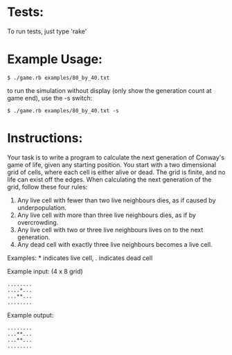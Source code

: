Tests:
======

To run tests, just type 'rake'


Example Usage:
===============

```shell
$ ./game.rb examples/80_by_40.txt
```

to run the simulation without display (only show the generation count at game end), use the -s switch:

```shell
$ ./game.rb examples/80_by_40.txt -s
```
Instructions:
=============

Your task is to write a program to calculate the next
generation of Conway's game of life, given any starting
position. You start with a two dimensional grid of cells,
where each cell is either alive or dead. The grid is finite,
and no life can exist off the edges. When calculating the
next generation of the grid, follow these four rules:

1. Any live cell with fewer than two live neighbours dies,
   as if caused by underpopulation.
2. Any live cell with more than three live neighbours dies,
   as if by overcrowding.
3. Any live cell with two or three live neighbours lives
   on to the next generation.
4. Any dead cell with exactly three live neighbours becomes
   a live cell.

Examples: * indicates live cell, . indicates dead cell

Example input: (4 x 8 grid)
```pre
........
....*...
...**...
........
```

Example output:
```pre
........
...**...
...**...
........
```
